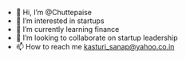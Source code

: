 - 👋 Hi, I’m @Chuttepaise
- 👀 I’m interested in startups
- 🌱 I’m currently learning finance
- 💞️ I’m looking to collaborate on startup leadership
- 📫 How to reach me kasturi_sanap@yahoo.co.in

<!---
Chuttepaise/Chuttepaise is a ✨ special ✨ repository because its `README.md` (this file) appears on your GitHub profile.
You can click the Preview link to take a look at your changes.
--->

